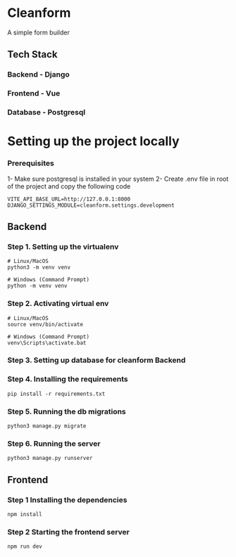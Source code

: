 # Cleanform
A simple form builder

## Tech Stack
### Backend - Django
### Frontend - Vue
### Database - Postgresql



# Setting up the project locally
### Prerequisites
1- Make sure postgresql is installed in your system
2- Create .env file in root of the project and copy the following code
```
VITE_API_BASE_URL=http://127.0.0.1:8000
DJANGO_SETTINGS_MODULE=cleanform.settings.development
```


## Backend
### Step 1. Setting up the virtualenv

```
# Linux/MacOS
python3 -m venv venv

# Windows (Command Prompt)
python -m venv venv
```

### Step 2. Activating virtual env
```
# Linux/MacOS
source venv/bin/activate

# Windows (Command Prompt)
venv\Scripts\activate.bat
```
### Step 3. Setting up database for cleanform Backend

### Step 4. Installing the requirements
```
pip install -r requirements.txt
```
### Step 5. Running the db migrations
```
python3 manage.py migrate
```
### Step 6. Running the server
```
python3 manage.py runserver
```


## Frontend

### Step 1 Installing the dependencies
```
npm install
```

### Step 2 Starting the frontend server
```
npm run dev
```